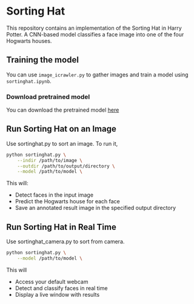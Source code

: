 # Sorting Hat

This repository contains an implementation of the Sorting Hat in Harry Potter.
A CNN-based model classifies a face image into one of the four Hogwarts houses.

## Training the model
You can use `image_icrawler.py` to gather images and train a model using `sortinghat.ipynb`.

### Download pretrained model
You can download the pretrained model [here](https://drive.google.com/uc?export=download&id=19l8xuZchP24kNgS4jkmC1i--IHime1f7)


## Run Sorting Hat on an Image
Use sortinghat.py to sort an image.
To run it,
```bash
python sortinghat.py \
    --indir /path/to/image \
    --outdir /path/to/output/directory \
    --model /path/to/model \
```
This will:
- Detect faces in the input image
- Predict the Hogwarts house for each face
- Save an annotated result image in the specified output directory

## Run Sorting Hat in Real Time
Use sortinghat_camera.py to sort from camera.
```bash
python sortinghat.py \
    --model /path/to/model \
```
This will
- Access your default webcam
- Detect and classify faces in real time
- Display a live window with results
